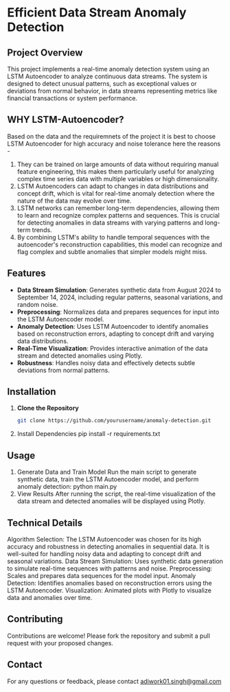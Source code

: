 # Efficient Data Stream Anomaly Detection

## Project Overview

This project implements a real-time anomaly detection system using an LSTM Autoencoder to analyze continuous data streams. The system is designed to detect unusual patterns, such as exceptional values or deviations from normal behavior, in data streams representing metrics like financial transactions or system performance.

## WHY LSTM-Autoencoder?

Based on the data and the requiremnets of the project it is best to choose LSTM Autoencoder for high accuracy and noise tolerance here the reasons -

1. They can be trained on large amounts of data without requiring manual feature engineering, this makes them particularly useful for analyzing complex time series data with multiple variables or high dimensionality.
2. LSTM Autoencoders can adapt to changes in data distributions and concept drift, which is vital for real-time anomaly detection where the nature of the data may evolve over time.
3. LSTM networks can remember long-term dependencies, allowing them to learn and recognize complex patterns and sequences. This is crucial for detecting anomalies in data streams with varying patterns and long-term trends.
4. By combining LSTM's ability to handle temporal sequences with the autoencoder's reconstruction capabilities, this model can recognize and flag complex and subtle anomalies that simpler models might miss.

## Features

- **Data Stream Simulation**: Generates synthetic data from August 2024 to September 14, 2024, including regular patterns, seasonal variations, and random noise.
- **Preprocessing**: Normalizes data and prepares sequences for input into the LSTM Autoencoder model.
- **Anomaly Detection**: Uses LSTM Autoencoder to identify anomalies based on reconstruction errors, adapting to concept drift and varying data distributions.
- **Real-Time Visualization**: Provides interactive animation of the data stream and detected anomalies using Plotly.
- **Robustness**: Handles noisy data and effectively detects subtle deviations from normal patterns.

## Installation

1. **Clone the Repository**

   ```bash
   git clone https://github.com/yourusername/anomaly-detection.git
   
2.  Install Dependencies
    pip install -r requirements.txt
   
## Usage
1. Generate Data and Train Model
   Run the main script to generate synthetic data, train the LSTM Autoencoder model, and perform anomaly detection:
   python main.py
2. View Results
   After running the script, the real-time visualization of the data stream and detected anomalies will be displayed using Plotly.

## Technical Details

Algorithm Selection: The LSTM Autoencoder was chosen for its high accuracy and robustness in detecting anomalies in sequential data. It is well-suited for handling noisy data and adapting to concept drift and seasonal variations.
Data Stream Simulation: Uses synthetic data generation to simulate real-time sequences with patterns and noise.
Preprocessing: Scales and prepares data sequences for the model input.
Anomaly Detection: Identifies anomalies based on reconstruction errors using the LSTM Autoencoder.
Visualization: Animated plots with Plotly to visualize data and anomalies over time.

## Contributing
Contributions are welcome! Please fork the repository and submit a pull request with your proposed changes.

## Contact
For any questions or feedback, please contact adiwork01.singh@gmail.com








